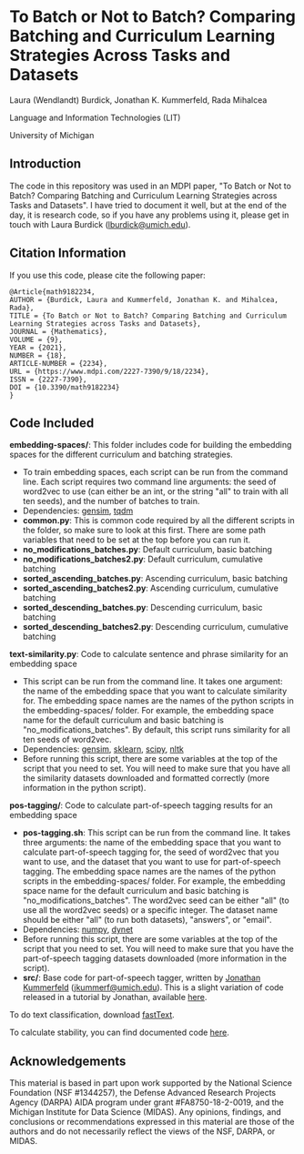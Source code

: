 # To Batch or Not to Batch? Comparing Batching and Curriculum Learning Strategies Across Tasks and Datasets
Laura (Wendlandt) Burdick, Jonathan K. Kummerfeld, Rada Mihalcea

Language and Information Technologies (LIT)

University of Michigan

## Introduction
The code in this repository was used in an MDPI paper, "To Batch or Not to Batch? Comparing Batching and Curriculum Learning Strategies across Tasks and Datasets". I have tried to document it well, but at the end of the day, it is research code, so if you have any problems using it, please get in touch with Laura Burdick (lburdick@umich.edu).

## Citation Information
If you use this code, please cite the following paper:
```
@Article{math9182234,
AUTHOR = {Burdick, Laura and Kummerfeld, Jonathan K. and Mihalcea, Rada},
TITLE = {To Batch or Not to Batch? Comparing Batching and Curriculum Learning Strategies across Tasks and Datasets},
JOURNAL = {Mathematics},
VOLUME = {9},
YEAR = {2021},
NUMBER = {18},
ARTICLE-NUMBER = {2234},
URL = {https://www.mdpi.com/2227-7390/9/18/2234},
ISSN = {2227-7390},
DOI = {10.3390/math9182234}
}
```

## Code Included
**embedding-spaces/**: This folder includes code for building the embedding spaces for the different curriculum and batching strategies.
- To train embedding spaces, each script can be run from the command line. Each script requires two command line arguments: the seed of word2vec to use (can either be an int, or the string "all" to train with all ten seeds), and the number of batches to train.
- Dependencies: [gensim](https://radimrehurek.com/gensim/), [tqdm](https://github.com/tqdm/tqdm)
- **common.py**: This is common code required by all the different scripts in the folder, so make sure to look at this first. There are some path variables that need to be set at the top before you can run it.
- **no_modifications_batches.py**: Default curriculum, basic batching
- **no_modifications_batches2.py**: Default curriculum, cumulative batching
- **sorted_ascending_batches.py**: Ascending curriculum, basic batching
- **sorted_ascending_batches2.py**: Ascending curriculum, cumulative batching
- **sorted_descending_batches.py**: Descending curriculum, basic batching
- **sorted_descending_batches2.py**: Descending curriculum, cumulative batching

**text-similarity.py**: Code to calculate sentence and phrase similarity for an embedding space
- This script can be run from the command line. It takes one argument: the name of the embedding space that you want to calculate similarity for. The embedding space names are the names of the python scripts in the embedding-spaces/ folder. For example, the embedding space name for the default curriculum and basic batching is "no_modifications_batches". By default, this script runs similarity for all ten seeds of word2vec.
- Dependencies: [gensim](https://radimrehurek.com/gensim/), [sklearn](https://scikit-learn.org/), [scipy](https://www.scipy.org/), [nltk](https://www.nltk.org/)
- Before running this script, there are some variables at the top of the script that you need to set. You will need to make sure that you have all the similarity datasets downloaded and formatted correctly (more information in the python script).

**pos-tagging/**: Code to calculate part-of-speech tagging results for an embedding space
- **pos-tagging.sh**: This script can be run from the command line. It takes three arguments: the name of the embedding space that you want to calculate part-of-speech tagging for, the seed of word2vec that you want to use, and the dataset that you want to use for part-of-speech tagging. The embedding space names are the names of the python scripts in the embedding-spaces/ folder. For example, the embedding space name for the default curriculum and basic batching is "no_modifications_batches". The word2vec seed can be either "all" (to use all the word2vec seeds) or a specific integer. The dataset name should be either "all" (to run both datasets), "answers", or "email".
- Dependencies: [numpy](https://numpy.org/), [dynet](https://github.com/clab/dynet)
- Before running this script, there are some variables at the top of the script that you need to set. You will need to make sure that you have the part-of-speech tagging datasets downloaded (more information in the script).
- **src/**: Base code for part-of-speech tagger, written by [Jonathan Kummerfeld](http://jkk.name/) (jkummerf@umich.edu). This is a slight variation of code released in a tutorial by Jonathan, available [here](https://jkk.name/neural-tagger-tutorial/).

To do text classification, download [fastText](https://fasttext.cc/).

To calculate stability, you can find documented code [here](https://github.com/laura-burdick/embeddingStability).

## Acknowledgements
This material is based in part upon work supported by the National Science Foundation (NSF \#1344257), the Defense Advanced Research Projects Agency (DARPA) AIDA program under grant \#FA8750-18-2-0019, and the Michigan Institute for Data Science (MIDAS). Any opinions, findings, and conclusions or recommendations expressed in this material are those of the authors and do not necessarily reflect the views of the NSF, DARPA, or MIDAS.
